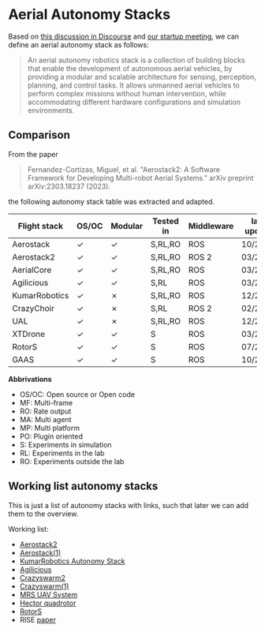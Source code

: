 # Aerial Autonomy Stacks

Based on [this discussion in Discourse]( https://discourse.ros.org/t/more-aerial-autonomy-stacks/30992/) and [our startup meeting](https://discourse.ros.org/t/start-up-meeting-aerial-robotics-wg/30869), we can define an aerial autonomy stack as follows:

> An aerial autonomy robotics stack is a collection of building blocks that enable the development of autonomous aerial vehicles, by providing a modular and scalable architecture for sensing, perception, planning, and control tasks. It allows unmanned aerial vehicles to perform complex missions without human intervention, while accommodating different hardware configurations and simulation environments.

## Comparison

From the paper 

> Fernandez-Cortizas, Miguel, et al. "Aerostack2: A Software Framework for Developing Multi-robot Aerial Systems." arXiv preprint arXiv:2303.18237 (2023).
  
the following autonomy stack table was extracted and adapted. 

| Flight stack  | OS/OC  | Modular | Tested in | Middleware | last  update | MF | RO | MA | MP | PO |
|---------------|--------|---------|-----------|------------|--------------|----|----|----|----|----|
| Aerostack     | ✓      | ✓      | S,RL,RO   | ROS        | 10/2021      | ✗  | ✓  | ✓ | ✓  | ✗ |
| Aerostack2    | ✓      | ✓      | S,RL,RO   | ROS 2      | 03/2023      | ✓  | ✓  | ✓ | ✓  | ✓ |
| AerialCore    | ✓      | ✓      | S,RL,RO   | ROS        | 03/2023      | ✓  | ✓  | ✓ | ✗  | ✓ |
| Agilicious    | ✓      | ✓      | S,RL      | ROS        | 03/2023      | ✗  | ✓  | ✗ | ✗  | ✗ |
| KumarRobotics | ✓      | ✗      | S,RL,RO   | ROS        | 12/2022      | ✗  | ✓  | ✗ | ✓  | ✗ |
| CrazyChoir    | ✓      | ✗      | S,RL      | ROS 2      | 02/2023      | ✗  | ✓  | ✓ | ✗  | ✗ |
| UAL           | ✓      | ✗      | S,RL,RO   | ROS        | 12/2022      | ✓  | ✗  | ✗ | ✓  | ✗ |
| XTDrone       | ✓      | ✓      | S         | ROS        | 03/2023      | ✗  | ✓  | ✗ | ✗  | ✗ |
| RotorS        | ✓      | ✓      | S         | ROS        | 07/2021      | ✗  | ✓  | ✗ | ✗  | ✗ |
| GAAS          | ✓      | ✓      | S         | ROS        | 10/2021      | ✗  | ✗  | ✗ | ✗  | ✗ |

**Abbrivations**
* OS/OC: Open source or Open code
* MF: Multi-frame 
* RO: Rate output
* MA: Multi agent
* MP: Multi platform
* PO: Plugin oriented 
* S: Experiments in simulation
* RL: Experiments in the lab
* RO: Experiments outside the lab

## Working list autonomy stacks

This is just a list of autonomy stacks with links, such that later we can add them to the overview.

Working list:
* [Aerostack2](https://aerostack2.github.io/)
* [Aerostack(1)](https://github.com/cvar-upm/aerostack/wiki)
* [KumarRobotics Autonomy Stack](https://github.com/KumarRobotics/kr_autonomous_flight)
* [Agilicious](https://agilicious.readthedocs.io/en/latest/index.html)
* [Crazyswarm2](https://imrclab.github.io/crazyswarm2/)
* [Crazyswarm(1)](https://crazyswarm.readthedocs.io/en/latest/)
* [MRS UAV System](https://github.com/ctu-mrs/mrs_uav_system)
* [Hector quadrotor](http://wiki.ros.org/hector_quadrotor)
* [RotorS](https://github.com/ethz-asl/rotors_simulator)
* RISE [paper](https://doi.org/10.55417/fr.2023015)
